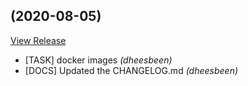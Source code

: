 ##  (2020-08-05)

[View Release](https://github.com/experius/Magento-2-Docker-Pipeline-Image.git/commits/tag/)

*  [TASK] docker images *(dheesbeen)*
*  [DOCS] Updated the CHANGELOG.md *(dheesbeen)*


